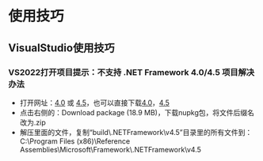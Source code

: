 # 使用技巧
## VisualStudio使用技巧
### VS2022打开项目提示：不支持 .NET Framework 4.0/4.5 项目解决办法
- 打开网址：[4.0](https://www.nuget.org/packages/microsoft.netframework.referenceassemblies.net40) 或 [4.5](https://www.nuget.org/packages/microsoft.netframework.referenceassemblies.net45)，也可以直接下载[4.0](https://globalcdn.nuget.org/packages/microsoft.netframework.referenceassemblies.net40.1.0.2.nupkg)，[4.5](https://globalcdn.nuget.org/packages/microsoft.netframework.referenceassemblies.net45.1.0.2.nupkg)
- 点击右侧的：Download package  (18.9 MB)，下载nupkg包，将文件后缀名改为.zip
- 解压里面的文件，复制“build\\.NETFramework\v4.5”目录里的所有文件到：C:\Program Files (x86)\Reference Assemblies\Microsoft\Framework\\.NETFramework\v4.5
